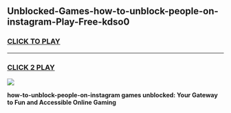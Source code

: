 
## Unblocked-Games-how-to-unblock-people-on-instagram-Play-Free-kdso0
<h3>
<a href="https://premium76.site?title=how-to-unblock-people-on-instagram&ref=10A">CLICK TO PLAY</a></h3>
<hr>

<h3>
<a href="https://premium76.site?title=how-to-unblock-people-on-instagram&ref=10A">CLICK 2 PLAY</a>
  
</h3>

<a href="https://premium76.site?title=how-to-unblock-people-on-instagram&ref=10A"><img src="https://clearcache.store/games.png"></a>


**how-to-unblock-people-on-instagram games unblocked: Your Gateway to Fun and Accessible Online Gaming**
